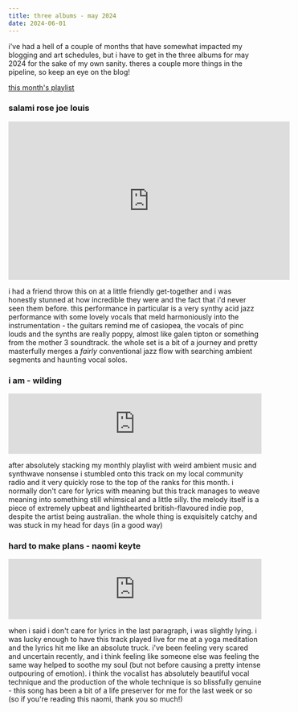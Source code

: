 ```yaml
---
title: three albums - may 2024
date: 2024-06-01
---
```


i've had a hell of a couple of months that have somewhat impacted my blogging and art schedules, but i have to get in the three albums for may 2024 for the sake of my own sanity. theres a couple more things in the pipeline, so keep an eye on the blog!

[this month's playlist](https://open.spotify.com/playlist/0O7ekqMXB3kFaLmDMQOSd4)

### salami rose joe louis
<iframe width="560" height="315" src="https://www.youtube-nocookie.com/embed/VrnEQ3TqZGE?si=STiSG-JnJZ76Pvgo" title="YouTube video player" frameborder="0" allow="accelerometer; autoplay; clipboard-write; encrypted-media; gyroscope; picture-in-picture; web-share" referrerpolicy="strict-origin-when-cross-origin" allowfullscreen></iframe>

i had a friend throw this on at a little friendly get-together and i was honestly stunned at how incredible they were and the fact that i'd never seen them before. this performance in particular is a very synthy acid jazz performance with some lovely vocals that meld harmoniously into the instrumentation - the guitars remind me of casiopea, the vocals of pinc louds and the synths are really poppy, almost like galen tipton or something from the mother 3 soundtrack. the whole set is a bit of a journey and pretty masterfully merges a _fairly_ conventional jazz flow with searching ambient segments and haunting vocal solos.  

### i am - wilding
<iframe style="border: 0; width: 100%; height: 120px;" src="https://bandcamp.com/EmbeddedPlayer/track=4175279130/size=large/bgcol=ffffff/linkcol=0687f5/tracklist=false/artwork=small/transparent=true/" seamless><a href="https://halfacow.bandcamp.com/track/i-am-2">I Am by Wilding</a></iframe>

after absolutely stacking my monthly playlist with weird ambient music and synthwave nonsense i stumbled onto this track on my local community radio and it very quickly rose to the top of the ranks for this month. i normally don't care for lyrics with meaning but this track manages to weave meaning into something still whimsical and a little silly. the melody itself is a piece of extremely upbeat and lighthearted british-flavoured indie pop, despite the artist being australian. the whole thing is exquisitely catchy and was stuck in my head for days (in a good way)

### hard to make plans - naomi keyte
<iframe style="border: 0; width: 100%; height: 120px;" src="https://bandcamp.com/EmbeddedPlayer/track=4283908680/size=large/bgcol=ffffff/linkcol=0687f5/tracklist=false/artwork=small/transparent=true/" seamless><a href="https://naomikeyte.bandcamp.com/track/hard-to-make-plans">hard to make plans by Naomi Keyte</a></iframe>

when i said i don't care for lyrics in the last paragraph, i was slightly lying. i was lucky enough to have this track played live for me at a yoga meditation and the lyrics hit me like an absolute truck. i've been feeling very scared and uncertain recently, and i think feeling like someone else was feeling the same way helped to soothe my soul (but not before causing a pretty intense outpouring of emotion). i think the vocalist has absolutely beautiful vocal technique and the production of the whole technique is so blissfully genuine - this song has been a bit of a life preserver for me for the last week or so (so if you're reading this naomi, thank you so much!)